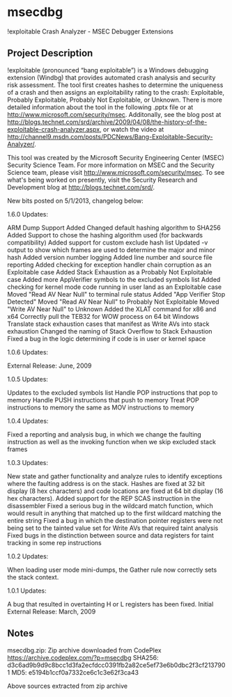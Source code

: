 # msecdbg
!exploitable Crash Analyzer - MSEC Debugger Extensions

## Project Description
!exploitable (pronounced “bang exploitable”) is a Windows debugging extension (Windbg) that provides automated crash analysis and security risk assessment. The tool first creates hashes to determine the uniqueness of a crash and then assigns an exploitability rating to the crash: Exploitable, Probably Exploitable, Probably Not Exploitable, or Unknown. There is more detailed information about the tool in the following .pptx file or at http://www.microsoft.com/security/msec. Additonally, see the blog post at http://blogs.technet.com/srd/archive/2009/04/08/the-history-of-the-exploitable-crash-analyzer.aspx, or watch the video at http://channel9.msdn.com/posts/PDCNews/Bang-Exploitable-Security-Analyzer/.

This tool was created by the Microsoft Security Engineering Center (MSEC) Security Science Team. For more information on MSEC and the Security Science team, please visit http://www.microsoft.com/security/msec. To see what's being worked on presently, visit the Security Research and Development blog at http://blogs.technet.com/srd/.

New bits posted on 5/1/2013, changelog below:

1.6.0 Updates:

ARM Dump Support Added
Changed default hashing algorithm to SHA256
Added Support to chose the hashing algorithm used (for backwards compatibility)
Added support for custom exclude hash list
Updated -v output to show which frames are used to determine the major and minor hash
Added version number logging
Added line number and source file reporting
Added checking for exception handler chain corruption as an Exploitable case
Added Stack Exhaustion as a Probably Not Exploitable case
Added more AppVerifier symbols to the excluded symbols list
Added checking for kernel mode code running in user land as an Exploitable case
Moved "Read AV Near Null" to terminal rule status
Added "App Verifier Stop Detected"
Moved "Read AV Near Null" to Probably Not Exploitable
Moved "Write AV Near Null" to Unknown
Added the XLAT command for x86 and x64
Correctly pull the TEB32 for WOW process on 64 bit Windows
Translate stack exhaustion cases that manifest as Write AVs into stack exhaustion
Changed the naming of Stack Overflow to Stack Exhaustion
Fixed a bug in the logic determining if code is in user or kernel space

1.0.6 Updates:

External Release: June, 2009

1.0.5 Updates:

Updates to the excluded symbols list
Handle POP instructions that pop to memory
Handle PUSH instructions that push to memory
Treat POP instructions to memory the same as MOV instructions to memory

1.0.4 Updates:

Fixed a reporting and analysis bug, in which we change the faulting instruction as well as the invoking function when we skip excluded stack frames

1.0.3 Updates:

New state and gather functionality and analyze rules to identify exceptions where the faulting address is on the stack.
Hashes are fixed at 32 bit display (8 hex characters) and code locations are fixed at 64 bit display (16 hex characters).
Added support for the REP SCAS instruction in the disassembler
Fixed a serious bug in the wildcard match function, which would result in anything that matched up to the first wildcard matching the entire string
Fixed a bug in which the destination pointer registers were not being set to the tainted value set for Write AVs that required taint analysis
Fixed bugs in the distinction between source and data registers for taint tracking in some rep instructions

1.0.2 Updates:

When loading user mode mini-dumps, the Gather rule now correctly sets the stack context.

1.0.1 Updates:

A bug that resulted in overtainting H or L registers has been fixed.
Initial External Release: March, 2009



## Notes
msecdbg.zip: Zip archive downloaded from CodePlex https://archive.codeplex.com/?p=msecdbg
SHA256: d3c6ad9b9d9c8bcc1d3fa2ecfdcc0391fb2a82ce5ef73e6b0dbc2f3cf2137901
MD5: e5194b1ccf0a7332ce6c1c3e62f3ca43

Above sources extracted from zip archive
